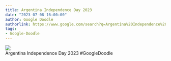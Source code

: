 ```yaml
---
title: Argentina Independence Day 2023
date: "2023-07-08 16:00:00"
author: Google Doodle
authorlink: https://www.google.com/search?q=Argentina%20Independence%20Day%202023
tags:
- Google-Doodle
---
```

<img src="https://www.google.com/logos/doodles/2023/argentina-independence-day-2023-6753651837109681-l.png" referrerpolicy="no-referrer"><br>Argentina Independence Day 2023 #GoogleDoodle